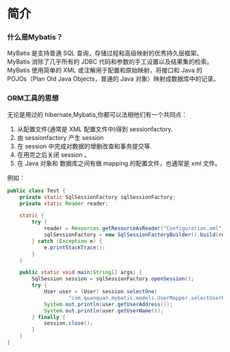 # 简介
### 什么是Mybatis？
MyBatis 是支持普通 SQL 查询，存储过程和高级映射的优秀持久层框架。MyBatis 消除了几乎所有的 JDBC 代码和参数的手工设置以及结果集的检索。MyBatis 使用简单的 XML 或注解用于配置和原始映射，将接口和 Java 的 POJOs（Plan Old Java Objects，普通的 Java 对象）映射成数据库中的记录。

### ORM工具的思想
无论是用过的 hibernate,Mybatis,你都可以法相他们有一个共同点：

1. 从配置文件(通常是 XML 配置文件中)得到 sessionfactory.
2. 由 sessionfactory 产生 session
3. 在 session 中完成对数据的增删改查和事务提交等.
4. 在用完之后关闭 session 。
5. 在 Java 对象和 数据库之间有做 mapping 的配置文件，也通常是 xml 文件。

例如：
```java
public class Test {
	private static SqlSessionFactory sqlSessionFactory;
	private static Reader reader;

	static {
		try {
			reader = Resources.getResourceAsReader("Configuration.xml");
			sqlSessionFactory = new SqlSessionFactoryBuilder().build(reader);
		} catch (Exception e) {
			e.printStackTrace();
		}
	}

	public static void main(String[] args) {
		SqlSession session = sqlSessionFactory.openSession();
		try {
			User user = (User) session.selectOne(
					"com.quanquan.mybatis.models.UserMapper.selectUserByID", 1);
			System.out.println(user.getUserAddress());
			System.out.println(user.getUserName());
		} finally {
			session.close();
		}
	}
}
```
